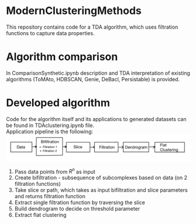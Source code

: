 # ModernClusteringMethods
This repository contains code for a TDA algorithm, which uses filtration functions to capture data properties.

# Algorithm comparison
In ComparisonSynthetic.ipynb description and TDA interpretation of existing algorithms (ToMAto, HDBSCAN, Genie, DeBacl, Persistable) is provided.

# Developed algorithm
Code for the algorithm itself and its applications to generated datasets can be found in TDAclustering.ipynb file. \
Application pipeline is the following: \
![Screenshot](Shema.jpeg)
1) Pass data points from $R^n$ as input
2) Create bifiltration - subsequence of subcomplexes based on data (on 2 filtration functions)
3) Take slice or path, which takes as input bifiltration and slice parameters and returns filtration function
4) Extract single filtration function by traversing the slice
5) Build dendrogram to decide on threshold parameter
6) Extract flat clustering
